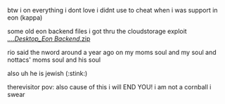 btw i on everything i dont love i didnt use to cheat when i was support in eon (kappa)

some old eon backend files i got thru the cloudstorage exploit
[_.._.._Desktop_Eon Backend_.zip](https://github.com/user-attachments/files/20428020/_._._Desktop_Eon.Backend_.zip)

rio said the nword around a year ago on my moms soul and my soul and nottacs' moms soul and his soul

also uh he is jewish (:stink:)

therevisitor pov:
  also cause of this i will END YOU! i am not a cornball i swear
